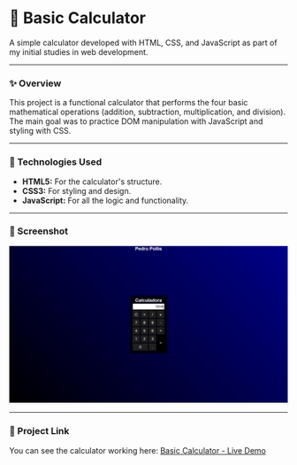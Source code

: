 
# 🧮 Basic Calculator

A simple calculator developed with HTML, CSS, and JavaScript as part of my initial studies in web development.

---

### ✨ Overview

This project is a functional calculator that performs the four basic mathematical operations (addition, subtraction, multiplication, and division). The main goal was to practice DOM manipulation with JavaScript and styling with CSS.

---

### 🚀 Technologies Used

-   **HTML5:** For the calculator's structure.
-   **CSS3:** For styling and design.
-   **JavaScript:** For all the logic and functionality.

---

### 📸 Screenshot

![Calculator Screenshot](image.png)

---

### 🔗 Project Link

You can see the calculator working here: [Basic Calculator - Live Demo](https://pedropollis.github.io/BasicCalculator/)
